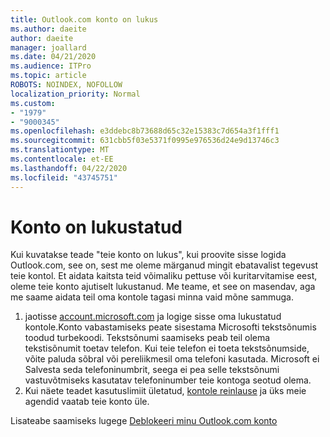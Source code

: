 ```yaml
---
title: Outlook.com konto on lukus
ms.author: daeite
author: daeite
manager: joallard
ms.date: 04/21/2020
ms.audience: ITPro
ms.topic: article
ROBOTS: NOINDEX, NOFOLLOW
localization_priority: Normal
ms.custom:
- "1979"
- "9000345"
ms.openlocfilehash: e3ddebc8b73688d65c32e15383c7d654a3f1fff1
ms.sourcegitcommit: 631cbb5f03e5371f0995e976536d24e9d13746c3
ms.translationtype: MT
ms.contentlocale: et-EE
ms.lasthandoff: 04/22/2020
ms.locfileid: "43745751"
---
```

# <a name="account-locked"></a>Konto on lukustatud

Kui kuvatakse teade "teie konto on lukus", kui proovite sisse logida Outlook.com, see on, sest me oleme märganud mingit ebatavalist tegevust teie kontol. Et aidata kaitsta teid võimaliku pettuse või kuritarvitamise eest, oleme teie konto ajutiselt lukustanud. Me teame, et see on masendav, aga me saame aidata teil oma kontole tagasi minna vaid mõne sammuga.

1. jaotisse [account.microsoft.com](https://go.microsoft.com/fwlink/?linkid=2090484) ja logige sisse oma lukustatud kontole.Konto vabastamiseks peate sisestama Microsofti tekstsõnumis toodud turbekoodi. Tekstsõnumi saamiseks peab teil olema tekstisõnumit toetav telefon. Kui teie telefon ei toeta tekstsõnumside, võite paluda sõbral või pereliikmesil oma telefoni kasutada. Microsoft ei Salvesta seda telefoninumbrit, seega ei pea selle tekstsõnumi vastuvõtmiseks kasutatav telefoninumber teie kontoga seotud olema.
2. Kui näete teadet kasutuslimiit ületatud, [kontole reinlause](https://go.microsoft.com/fwlink/?linkid=2090483) ja üks meie agendid vaatab teie konto üle.

Lisateabe saamiseks lugege [Deblokeeri minu Outlook.com konto](https://support.office.com/article/f4ad2701-d166-4d8b-8a6a-9af2a1f8a4c4?wt.mc_id=Office_Outlook_com_Alchemy) 
